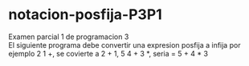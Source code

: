 # notacion-posfija-P3P1
Examen parcial 1 de programacion 3
</br>
El siguiente programa debe convertir una expresion posfija a infija por ejemplo 2 1 +, se covierte a 2 + 1, 5 4 + 3 *, seria = 5 + 4 * 3
